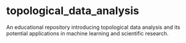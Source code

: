 # topological_data_analysis
An educational repository introducing topological data analysis and its potential applications in machine learning and scientific research.
